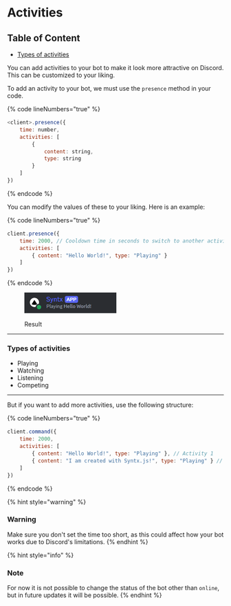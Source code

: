 # Activities

## Table of Content

* [Types of activities](activities.md#types-of-activities)

You can add activities to your bot to make it look more attractive on Discord. This can be customized to your liking.

To add an activity to your bot, we must use the `presence` method in your code.

{% code lineNumbers="true" %}
```javascript
<client>.presence({
    time: number,
    activities: [
        {
            content: string,
            type: string
        }
    ]
})
```
{% endcode %}

You can modify the values ​​of these to your liking. Here is an example:

{% code lineNumbers="true" %}
```javascript
client.presence({
    time: 2000, // Cooldown time in seconds to switch to another activity
    activities: [
        { content: "Hello World!", type: "Playing" }
    ]
})
```
{% endcode %}

<figure><img src="../../.gitbook/assets/Captura de pantalla 2024-06-08 021639.png" alt="Result"><figcaption><p>Result</p></figcaption></figure>

***

### Types of activities

* Playing
* Watching
* Listening
* Competing

***

But if you want to add more activities, use the following structure:

{% code lineNumbers="true" %}
```javascript
client.command({
    time: 2000,
    activities: [
        { content: "Hello World!", type: "Playing" }, // Activity 1
        { content: "I am created with Syntx.js!", type: "Playing" } // Activity 2
    ]
})
```
{% endcode %}

{% hint style="warning" %}
### Warning

Make sure you don't set the time too short, as this could affect how your bot works due to Discord's limitations.
{% endhint %}

{% hint style="info" %}
### Note

For now it is not possible to change the status of the bot other than `online`, but in future updates it will be possible.
{% endhint %}

